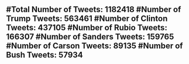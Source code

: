 #Total Number of Tweets: 1182418 
#Number of Trump Tweets: 563461
#Number of Clinton Tweets: 437105
#Number of Rubio Tweets: 166307
#Number of Sanders Tweets: 159765
#Number of Carson Tweets: 89135
#Number of Bush Tweets: 57934
---
